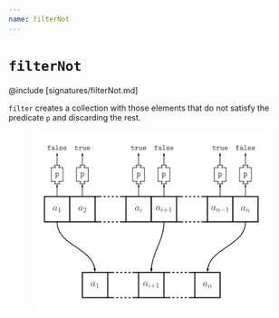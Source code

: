 ```yaml
---
name: filterNot
---
```


# `filterNot`

@include [signatures/filterNot.md]

`filter` creates a collection with those elements that do not satisfy the predicate `p` and discarding the rest.

<figure class="diagram">
  <img src="images/filterNot.svg" alt="filterNot function">
  <!-- <figcaption class="diagram-desc"></figcaption> -->
</figure>
